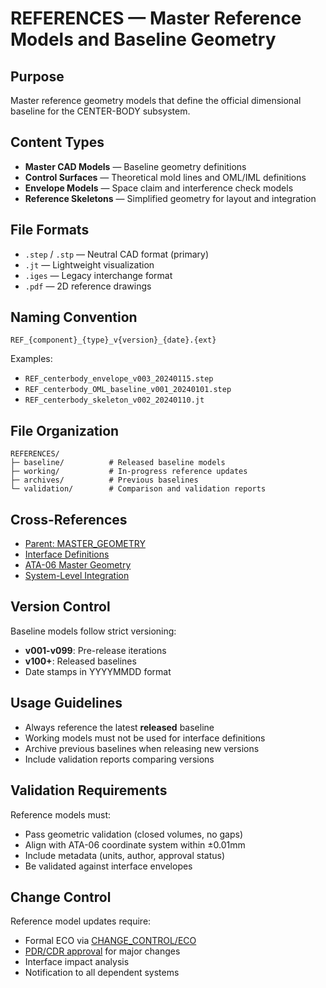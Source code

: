 # REFERENCES — Master Reference Models and Baseline Geometry

## Purpose

Master reference geometry models that define the official dimensional baseline for the CENTER-BODY subsystem.

## Content Types

- **Master CAD Models** — Baseline geometry definitions
- **Control Surfaces** — Theoretical mold lines and OML/IML definitions
- **Envelope Models** — Space claim and interference check models
- **Reference Skeletons** — Simplified geometry for layout and integration

## File Formats

- `.step` / `.stp` — Neutral CAD format (primary)
- `.jt` — Lightweight visualization
- `.iges` — Legacy interchange format
- `.pdf` — 2D reference drawings

## Naming Convention

```
REF_{component}_{type}_v{version}_{date}.{ext}
```

Examples:
- `REF_centerbody_envelope_v003_20240115.step`
- `REF_centerbody_OML_baseline_v001_20240101.step`
- `REF_centerbody_skeleton_v002_20240110.jt`

## File Organization

```
REFERENCES/
├─ baseline/          # Released baseline models
├─ working/           # In-progress reference updates
├─ archives/          # Previous baselines
└─ validation/        # Comparison and validation reports
```

## Cross-References

- [Parent: MASTER_GEOMETRY](../README.md)
- [Interface Definitions](../../INTERFACES/)
- [ATA-06 Master Geometry](../../../../../../../06-DIMENSIONS-STATIONS/SUBSYSTEMS/06-00_GENERAL/)
- [System-Level Integration](../../../../INTEGRATION_VIEW.md)

## Version Control

Baseline models follow strict versioning:
- **v001-v099**: Pre-release iterations
- **v100+**: Released baselines
- Date stamps in YYYYMMDD format

## Usage Guidelines

- Always reference the latest **released** baseline
- Working models must not be used for interface definitions
- Archive previous baselines when releasing new versions
- Include validation reports comparing versions

## Validation Requirements

Reference models must:
- Pass geometric validation (closed volumes, no gaps)
- Align with ATA-06 coordinate system within ±0.01mm
- Include metadata (units, author, approval status)
- Be validated against interface envelopes

## Change Control

Reference model updates require:
- Formal ECO via [CHANGE_CONTROL/ECO](../../CHANGE_CONTROL/ECO/README.md)
- [PDR/CDR approval](../../REVIEWS/) for major changes
- Interface impact analysis
- Notification to all dependent systems
